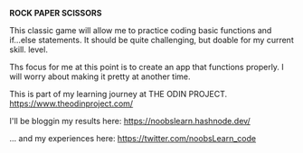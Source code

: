 **ROCK PAPER SCISSORS**

This classic game will allow me to practice coding basic functions and if...else statements. It should be quite challenging, but doable for my current skill. level. 

Ths focus for me at this point is to create an app that functions properly. I will worry about making it pretty at another time. 

This is part of my learning journey at THE ODIN PROJECT. https://www.theodinproject.com/

I'll be bloggin my results here: https://noobslearn.hashnode.dev/

... and my experiences here: https://twitter.com/noobsLearn_code
